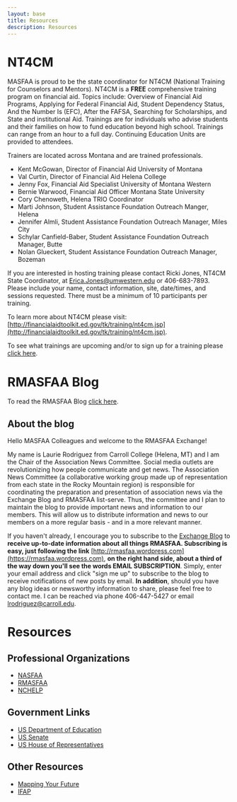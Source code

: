 ```yaml
---
layout: base
title: Resources
description: Resources
---
```


# NT4CM

MASFAA is proud to be the state coordinator for NT4CM (National Training for Counselors and Mentors). NT4CM is a **FREE** comprehensive training program on financial aid. Topics include: Overview of Financial Aid Programs, Applying for Federal Financial Aid, Student Dependency Status, And the Number Is (EFC), After the FAFSA, Searching for Scholarships, and State and institutional Aid. Trainings are for individuals who advise students and their families on how to fund education beyond high school. Trainings can range from an hour to a full day. Continuing Education Units are provided to attendees.

Trainers are located across Montana and are trained professionals.

* Kent McGowan, Director of Financial Aid University of Montana
* Val Curtin, Director of Financial Aid Helena College
* Jenny Fox, Financial Aid Specialist University of Montana Western
* Bernie Warwood, Financial Aid Officer Montana State University
* Cory Chenoweth, Helena TRIO Coordinator
* Marti Johnson, Student Assistance Foundation Outreach Manger, Helena
* Jennifer Almli, Student Assistance Foundation Outreach Manager, Miles City
* Schylar Canfield-Baber, Student Assistance Foundation Outreach Manager, Butte
* Nolan Glueckert, Student Assistance Foundation Outreach Manager, Bozeman

If you are interested in hosting training please contact Ricki Jones, NT4CM State Coordinator, at [Erica.Jones@umwestern.edu](mailto:Erica.Jones@umwestern.edu) or 406-683-7893\. Please include your name, contact information, site, date/times, and sessions requested. There must be a minimum of 10 participants per training.

To learn more about NT4CM please visit: [http://financialaidtoolkit.ed.gov/tk/training/nt4cm.jsp](http://financialaidtoolkit.ed.gov/tk/training/nt4cm.jsp).

To see what trainings are upcoming and/or to sign up for a training please [click here](http://www.cvent.com/events/2014-national-training-for-counselors-and-mentors-nt4cm-/archived-3d983593a5b148b4b30a9e9475fdb851.aspx).

# RMASFAA Blog

To read the RMASFAA Blog [click here](https://rmasfaa.wordpress.com).

## About the blog

Hello MASFAA Colleagues and welcome to the RMASFAA Exchange!

My name is Laurie Rodriguez from Carroll College (Helena, MT) and I am the Chair of the Association News Committee. Social media outlets are revolutionizing how people communicate and get news. The Association News Committee (a collaborative working group made up of representation from each state in the Rocky Mountain region) is responsible for coordinating the preparation and presentation of association news via the Exchange Blog and RMASFAA list-serve. Thus, the committee and I plan to maintain the blog to provide important news and information to our members. This will allow us to distribute information and news to our members on a more regular basis - and in a more relevant manner.

If you haven't already, I encourage you to subscribe to the [Exchange Blog](https://rmasfaa.wordpress.com) to **receive up-to-date information about all things RMASFAA. Subscribing is easy, just following the link** [http://rmasfaa.wordpress.com](https://rmasfaa.wordpress.com), **on the right hand side, about a third of the way down you'll see the words EMAIL SUBSCRIPTION**. Simply, enter your email address and click "sign me up" to subscribe to the blog to receive notifications of new posts by email. **In addition**, should you have any blog ideas or newsworthy information to share, please feel free to contact me. I can be reached via phone 406-447-5427 or email [lrodriguez@carroll.edu](mailto:lrodriguez@carroll.edu).

# Resources

## Professional Organizations

* [NASFAA](http://www.nasfaa.org/)
* [RMASFAA](http://www.rmasfaa.org/)
* [NCHELP](http://www.ncher.us/)

## Government Links

* [US Department of Education](http://www.ed.gov/)
* [US Senate](http://www.senate.gov/general/contact_information/senators_cfm.cfm)
* [US House of Representatives](http://www.house.gov/)

## Other Resources

* [Mapping Your Future](https://www.mappingyourfuture.org/)
* [IFAP](http://www.ifap.ed.gov/ifap/index.jsp)
